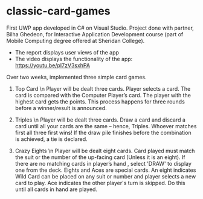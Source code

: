 # classic-card-games
First UWP app developed in C# on Visual Studio. Project done with partner, Bilha Ghedeon, for Interactive Application Development course (part of Mobile Computing degree offered at Sheridan College). 

- The report displays user views of the app
- The video displays the functionality of the app: https://youtu.be/pI7zV3sxhPA

Over two weeks, implemented three simple card games. 

1. Top Card \n
Player will be dealt three cards. Player selects a card. The card is compared with the Computer Player’s card. The player with the highest card gets the points. This process happens for three rounds before a winner/result is announced. 

2. Triples \n 
Player will be dealt three cards. Draw a card and discard a card until all your cards are the same – hence, Triples. Whoever matches first all three first wins! If the draw pile finishes before the combination is achieved, a tie is declared.

3. Crazy Eights \n
Player will be dealt eight cards. Card played must match the suit or the number of the up-facing card (Unless it is an eight). If there are no matching cards in player’s hand , select 'DRAW' to display one from the deck. Eights and Aces are special cards. An eight indicates Wild Card can be placed on any suit or number and player selects a new card to play. Ace indicates the other player's turn is skipped. Do this until all cards in hand are played.
